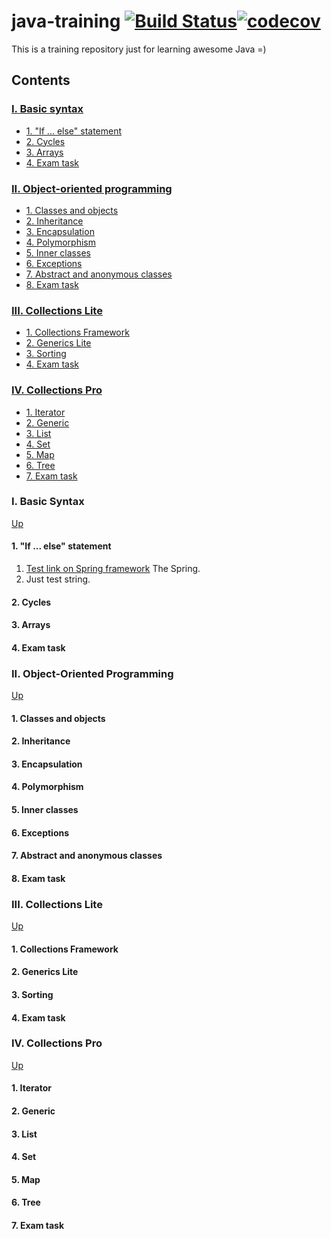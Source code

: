 # java-training [![Build Status](https://travis-ci.org/ephemeralin/java-training.svg?branch=master)](https://travis-ci.org/ephemeralin/java-training)[![codecov](https://codecov.io/gh/ephemeralin/java-training/branch/master/graph/badge.svg)](https://codecov.io/gh/ephemeralin/java-training)


This is a training repository just for learning awesome Java =)

## Contents

### [I. Basic syntax](#i-basic-syntax-1)
* [1. "If ... else" statement](#1-if--else-statement)
* [2. Cycles](#2-cycles)
* [3. Arrays](#3-arrays)
* [4. Exam task](#4-exam-task)

### [II. Object-oriented programming](ii-object-oriented-programming-1)
* [1. Classes and objects](#1-classes-and-objects)
* [2. Inheritance](#2-inheritance)
* [3. Encapsulation](#3-encapsulation)
* [4. Polymorphism](#4-polymorphism)
* [5. Inner classes](#5-inner-classes)
* [6. Exceptions](#6-exceptions)
* [7. Abstract and anonymous classes](#7-abstract-and-anonymous-classes)
* [8. Exam task](#8-exam-task)

### [III. Collections Lite](iii-collections-lite-1)
* [1. Collections Framework](#1-collections-framework)
* [2. Generics Lite](#2-generics-lite)
* [3. Sorting](#3-sorting)
* [4. Exam task](#4-exam-task-1)

### [IV. Collections Pro](iv-collections-pro-1)
* [1. Iterator](#1-iterator)
* [2. Generic](#2-generic)
* [3. List](#3-list)
* [4. Set](#4-set)
* [5. Map](#5-map)
* [6. Tree](#6-tree)
* [7. Exam task](#7-exam-task)

### I. Basic Syntax
[Up](#java-training)
#### 1. "If ... else" statement
1.  [Test link on Spring framework](https://github.com/spring-projects/spring-framework) The Spring. 
2.  Just test string.
#### 2. Cycles
#### 3. Arrays
#### 4. Exam task

### II. Object-Oriented Programming
[Up](#java-training)
#### 1. Classes and objects
#### 2. Inheritance
#### 3. Encapsulation
#### 4. Polymorphism
#### 5. Inner classes
#### 6. Exceptions
#### 7. Abstract and anonymous classes
#### 8. Exam task

### III. Collections Lite
[Up](#java-training)
#### 1. Collections Framework
#### 2. Generics Lite
#### 3. Sorting
#### 4. Exam task

### IV. Collections Pro
[Up](#java-training)
#### 1. Iterator
#### 2. Generic
#### 3. List
#### 4. Set
#### 5. Map
#### 6. Tree
#### 7. Exam task

